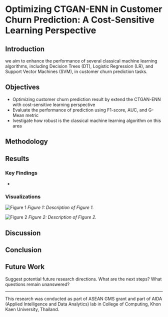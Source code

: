 # Optimizing CTGAN-ENN in Customer Churn Prediction: A Cost-Sensitive Learning Perspective


## Introduction
we aim to enhance the performance of several classical machine learning algorithms, including Decision
Trees (DT), Logistic Regression (LR), and Support Vector Machines (SVM), in customer churn
prediction tasks.

## Objectives
- Optimizing customer churn prediction result by extend the CTGAN-ENN with cost-sensitive learning perspective
- Evaluate the performance of prediction using F1-score, AUC, and G-Mean metric
- Ivestigate how robust is the classical machine learning algorithm on this area

## Methodology


## Results


### Key Findings
- 

### Visualizations
![Figure 1](path/to/figure1.png)
*Figure 1: Description of Figure 1.*

![Figure 2](path/to/figure2.png)
*Figure 2: Description of Figure 2.*

## Discussion


## Conclusion


## Future Work
Suggest potential future research directions. What are the next steps? What questions remain unanswered?


---

This research was conducted as part of ASEAN GMS grant and part of AIDA
(Applied Intelligence and Data Analytics) lab in College of Computing, Khon Kaen University,
Thailand.
